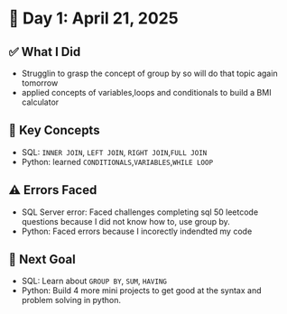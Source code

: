 # 📅 Day 1: April 21, 2025

## ✅ What I Did

- Strugglin to grasp the concept of group by so will do that topic again tomorrow
- applied concepts of variables,loops and conditionals to build a BMI calculator

## 🧠 Key Concepts

- SQL: `INNER JOIN`, `LEFT JOIN`, `RIGHT JOIN`,`FULL JOIN`
- Python: learned `CONDITIONALS`,`VARIABLES`,`WHILE LOOP`

## ⚠️ Errors Faced

- SQL Server error: Faced challenges completing sql 50 leetcode questions because I did not know how to,
  use group by.
- Python: Faced errors because I incorectly indendted my code

## 🎯 Next Goal

- SQL: Learn about `GROUP BY`, `SUM`, `HAVING`
- Python: Build 4 more mini projects to get good at the syntax and problem solving in python.
